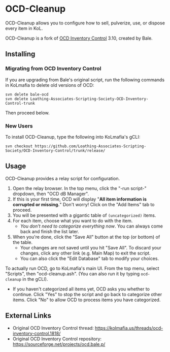 # OCD-Cleanup

OCD-Cleanup allows you to configure how to sell, pulverize, use, or dispose every item in KoL.

OCD-Cleanup is a fork of [OCD Inventory Control](https://kolmafia.us/threads/ocd-inventory-control.1818/) 3.10, created by Bale.

## Installing

### Migrating from OCD Inventory Control

If you are upgrading from Bale's original script, run the following commands in KoLmafia to delete old versions of OCD:

```
svn delete bale-ocd
svn delete Loathing-Associates-Scripting-Society-OCD-Inventory-Control-trunk
```

Then proceed below.

### New Users

To install OCD-Cleanup, type the following into KoLmafia's gCLI:

```
svn checkout https://github.com/Loathing-Associates-Scripting-Society/OCD-Inventory-Control/trunk/release/
```

## Usage

OCD-Cleanup provides a relay script for configuration.

1. Open the relay browser. In the top menu, click the "-run script-" dropdown, then "OCD dB Manager".
2. If this is your first time, OCD will display "**All item information is corrupted or missing.**"
   Don't worry! Click on the "Add Items" tab to proceed.
3. You will be presented with a gigantic table of `(uncategorized)` items.
4. For each item, choose what you want to do with the item.
   - _You don't need to categorize everything now_. You can always come back and finish the list later.
5. When you're done, click the "Save All" button at the top (or bottom) of the table.
   - Your changes are not saved until you hit "Save All". To discard your changes, click any other link (e.g. Main Map) to exit the script.
   - You can also click the "Edit Database" tab to modify your choices.

To actually run OCD, go to KoLmafia's main UI. From the top menu, select "Scripts", then "ocd-cleanup.ash". (You can also run it by typing `ocd-cleanup` in the gCLI).

- If you haven't categorized all items yet, OCD asks you whether to continue. Click "Yes" to stop the script and go back to categorize other items. Click "No" to allow OCD to process items you have categorized.

## External Links

- Original OCD Inventory Control thread: https://kolmafia.us/threads/ocd-inventory-control.1818/
- Original OCD Inventory Control repository: https://sourceforge.net/projects/ocd.bale.p/
